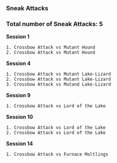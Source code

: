 ### Sneak Attacks

### Total number of Sneak Attacks: 5

**Session 1**

	1. Crossbow Attack vs Mutant Hound
	2. Crossbow Attack vs Mutant Hound

**Session 4**
	
	1. Crossbow Attack vs Mutant Lake-Lizard
	2. Crossbow Attack vs Mutant Lake-Lizard
	3. Crossbow Attack vs Mutand Lake-Lizard

**Session 9**
	
	1. Crossbow Attack vs Lord of the Lake

**Session 10**
	
	1. Crossbow Attack vs Lord of the Lake
	2. Crossbow Attack vs Lord of the Lake

**Session 14**
	
	1. Crossbow Attack vs Furnace Moltlings
	